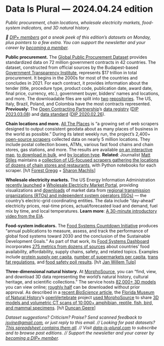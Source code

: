 Data Is Plural — 2024.04.24 edition
===================================

*Public procurement, chain locations, wholesale electricity markets, food-system indicators, and 3D natural history.*


*👋 [DIP+ members](https://www.data-is-plural.com/plus/) got a sneak peek of this edition’s datasets on Monday, plus pointers to a few extra. You can support the newsletter and your career by [becoming a member](https://www.data-is-plural.com/plus/).*


__Public procurement.__ The [Global Public Procurement Dataset](https://www.sciencedirect.com/science/article/pii/S2352340924003810) provides standardized data on 72 million government contracts in 42 countries. The dataset, constructed from official sources by the Budapest-based [Government Transparency Institute](https://www.govtransparency.eu/), represents $17 trillion in total procurement. It begins in the 2000s for most of the countries and concludes in 2021. For each contract, it provides information about the tender (title, procedure type, product code, publication date, award date, final price, currency, etc.), government buyer, bidders’ names and locations, and more. The downloadable files are split into [two](https://data.mendeley.com/datasets/fwzpywbhgw/3) [repositories](https://data.mendeley.com/datasets/w9mzf4vswh/3). The US, Italy, Brazil, Poland, and Colombia have the most contracts represented. __Previously__: The [Open Contracting Partnership](https://www.open-contracting.org/)’s [data registry](https://data.open-contracting.org/en/) ([DIP 2023.03.08](https://www.data-is-plural.com/archive/2023-03-08-edition/)) and [data standard](https://www.open-contracting.org/data-standard/) ([DIP 2020.02.26](https://www.data-is-plural.com/archive/2020-02-26-edition/)).


__Chain locations and more.__ [All The Places](https://www.alltheplaces.xyz/) is “a growing set of web scrapers designed to output consistent geodata about as many places of business in the world as possible.” During its latest weekly run, the project’s 2,400+ [open-source scrapers](https://github.com/alltheplaces/alltheplaces) collected data on nearly 5 million locations. They include postal collection boxes, ATMs, various fast food chains and chain stores, gas stations, and more. The results are available [on an interactive map](https://www.alltheplaces.xyz/map/), [to download in bulk](https://www.alltheplaces.xyz/builds), and [by location type](https://www.alltheplaces.xyz/spiders). __Related__: Journalist [Matt Stiles](https://mattstiles.me/) maintains a [collection of US-focused scrapers gathering the locations of dozens of chain stores and restaurants](https://github.com/stiles/locations/), with Python notebooks for each scraper. [h/t [Forest Gregg](https://mastodon.social/@fgregg) + [Sharon Machlis](https://masto.machlis.com/@smach)]


__Wholesale electricity markets.__ The US Energy Information Administration [recently launched](https://www.eia.gov/todayinenergy/detail.php?id=61804) a [Wholesale Electricity Market Portal](https://www.eia.gov/electricity/wholesalemarkets/index.php), providing visualizations and [downloads](https://www.eia.gov/electricity/wholesalemarkets/data.php) of market data from [regional transmission organizations (RTOs) and independent system operators (ISOs)](https://en.wikipedia.org/wiki/Regional_transmission_organization_\(North_America\)) — the country’s electric-grid coordinating entities. The data include “day-ahead” electricity prices, real-time prices, actual/forecasted load and demand, fuel mix by time, and local temperatures. __Learn more__: [A 30-minute introductory video from the EIA](https://www.youtube.com/watch?v=-8YH-338fXU).


__Food-system indicators.__ The [Food Systems Countdown Initiative](https://www.foodcountdown.org/) produces “annual publications to measure, assess, and track the performance of global food systems toward 2030 and the conclusion of the Sustainable Development Goals.” As part of that work, its [Food Systems Dashboard](https://www.foodsystemsdashboard.org/) incorporates [275 metrics from dozens of sources](https://www.foodsystemsdashboard.org/information/data-sources-and-methodology) about countries’ food availability, affordability, supply chains, safety, and related topics. Examples include [protein supply per capita](https://www.foodsystemsdashboard.org/indicators/food-environments/food-availability/average-protein-supply-3-year-average/map), [number of supermarkets per capita](https://www.foodsystemsdashboard.org/indicators/food-environments/vendor-properties/supermarkets-per-100000-population/map), [trans fat regulations](https://www.foodsystemsdashboard.org/indicators/food-supply-chains/processing-and-packaging/mandatory-removal-of-trans-fats-in-food-products/map), and [food safety poll results](https://www.foodsystemsdashboard.org/indicators/food-environments/food-safety/percent-who-believe-the-government-does-a-good-job-ensuring-food-safety/map). [h/t [Jan Willem Tulp](https://tulpinteractive.com/)]


__Three-dimensional natural history.__ At [MorphoSource](https://www.morphosource.org/), you can “find, view, and download 3D data representing the world’s natural history, cultural heritage, and scientific collections.” The service hosts [82,000+ 3D models](https://www.morphosource.org/catalog/media?f%5Bhuman_readable_media_type_ssim%5D%5B%5D=Mesh&locale=en) you can view online; [roughly half](https://www.morphosource.org/catalog/media?f%5Bhuman_readable_media_type_ssim%5D%5B%5D=Mesh&f.publication_status=Open+Download&locale=en) can be downloaded without prior approval. As described in a [recent *BioScience* article](https://academic.oup.com/bioscience/article/74/3/169/7615104), the [Florida Museum of Natural History](https://en.wikipedia.org/wiki/Florida_Museum_of_Natural_History)’s [openVertebrate](https://www.floridamuseum.ufl.edu/overt/) project [used MorphoSource](https://www.floridamuseum.ufl.edu/science/scientists-ct-scanned-thousands-of-natural-history-specimens-which-you-can-access-for-free/) to share [3D models and volumetric CT scans of 10,000+ amphibian, reptile, fish, bird, and mammal specimens](https://www.morphosource.org/projects/000368762). [h/t [Duncan Geere](https://www.duncangeere.com/)]


*Dataset suggestions? Criticism? Praise? Send scanned feedback to jsvine@gmail.com, or just reply to this email. // Looking for past datasets? [This spreadsheet contains them all](https://docs.google.com/spreadsheets/d/1wZhPLMCHKJvwOkP4juclhjFgqIY8fQFMemwKL2c64vk/edit#gid=0). // Visit [data-is-plural.com](https://www.data-is-plural.com) to subscribe and to browse past editions. // Support the newsletter and your career by [becoming a DIP+ member](https://data-is-plural.com/plus).*
